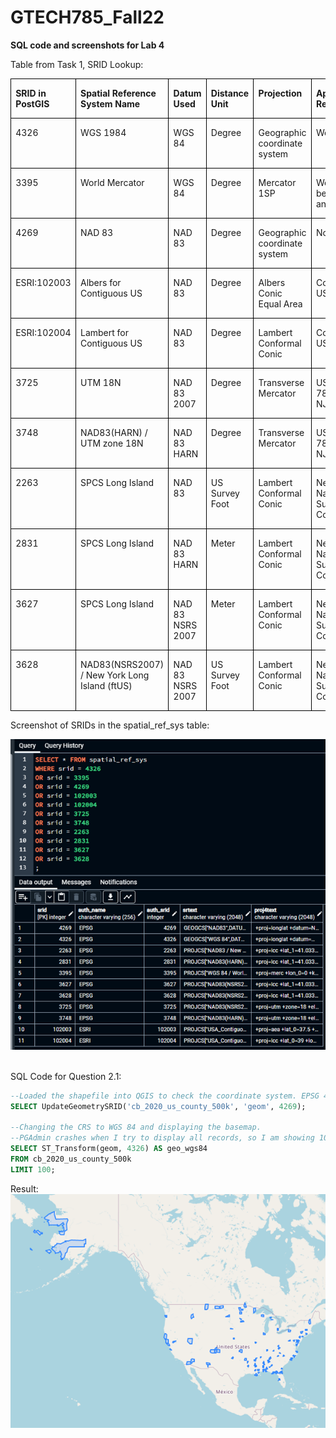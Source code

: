 # GTECH785_Fall22

<b>SQL code and screenshots for Lab 4 </b><br>

Table from Task 1, SRID Lookup:<br>

<table>
 <tr style='mso-yfti-irow:0;mso-yfti-firstrow:yes;height:26.95pt'>
  <td width=105 valign=top style='width:78.65pt;border:solid windowtext 1.0pt;
  mso-border-alt:solid windowtext .5pt;padding:0in 5.4pt 0in 5.4pt;height:26.95pt'>
  <p class=MsoNormal><b style='mso-bidi-font-weight:normal'><span
  style='mso-fareast-language:ZH-TW'>SRID in <span class=SpellE>PostGIS</span><i
  style='mso-bidi-font-style:normal'><o:p></o:p></i></span></b></p>
  </td>
  <td width=148 valign=top style='width:110.85pt;border:solid windowtext 1.0pt;
  border-left:none;mso-border-left-alt:solid windowtext .5pt;mso-border-alt:
  solid windowtext .5pt;padding:0in 5.4pt 0in 5.4pt;height:26.95pt'>
  <p class=MsoNormal><b style='mso-bidi-font-weight:normal'><span
  style='mso-fareast-language:ZH-TW'>Spatial Reference System Name<o:p></o:p></span></b></p>
  </td>
  <td width=74 valign=top style='width:55.3pt;border:solid windowtext 1.0pt;
  border-left:none;mso-border-left-alt:solid windowtext .5pt;mso-border-alt:
  solid windowtext .5pt;padding:0in 5.4pt 0in 5.4pt;height:26.95pt'>
  <p class=MsoNormal><b style='mso-bidi-font-weight:normal'><span
  style='mso-fareast-language:ZH-TW'>Datum Used<o:p></o:p></span></b></p>
  </td>
  <td width=77 valign=top style='width:58.0pt;border:solid windowtext 1.0pt;
  border-left:none;mso-border-left-alt:solid windowtext .5pt;mso-border-alt:
  solid windowtext .5pt;padding:0in 5.4pt 0in 5.4pt;height:26.95pt'>
  <p class=MsoNormal><b style='mso-bidi-font-weight:normal'><span
  style='mso-fareast-language:ZH-TW'>Distance Unit<o:p></o:p></span></b></p>
  </td>
  <td width=92 valign=top style='width:69.1pt;border:solid windowtext 1.0pt;
  border-left:none;mso-border-left-alt:solid windowtext .5pt;mso-border-alt:
  solid windowtext .5pt;padding:0in 5.4pt 0in 5.4pt;height:26.95pt'>
  <p class=MsoNormal><b style='mso-bidi-font-weight:normal'><span
  style='mso-fareast-language:ZH-TW'>Projection <o:p></o:p></span></b></p>
  </td>
  <td width=127 valign=top style='width:95.6pt;border:solid windowtext 1.0pt;
  border-left:none;mso-border-left-alt:solid windowtext .5pt;mso-border-alt:
  solid windowtext .5pt;padding:0in 5.4pt 0in 5.4pt;height:26.95pt'>
  <p class=MsoNormal><b style='mso-bidi-font-weight:normal'><span
  style='mso-fareast-language:ZH-TW'>Applicable Regions/Areas<o:p></o:p></span></b></p>
  </td>
 </tr>
 <tr style='mso-yfti-irow:1'>
  <td width=105 valign=top style='width:78.65pt;border:solid windowtext 1.0pt;
  border-top:none;mso-border-top-alt:solid windowtext .5pt;mso-border-alt:solid windowtext .5pt;
  padding:0in 5.4pt 0in 5.4pt'>
  <p class=MsoNormal><span style='mso-fareast-language:ZH-TW'>4326<o:p></o:p></span></p>
  </td>
  <td width=148 valign=top style='width:110.85pt;border-top:none;border-left:
  none;border-bottom:solid windowtext 1.0pt;border-right:solid windowtext 1.0pt;
  mso-border-top-alt:solid windowtext .5pt;mso-border-left-alt:solid windowtext .5pt;
  mso-border-alt:solid windowtext .5pt;padding:0in 5.4pt 0in 5.4pt'>
  <p class=MsoNormal><span style='mso-fareast-language:ZH-TW'>WGS 1984<o:p></o:p></span></p>
  </td>
  <td width=74 valign=top style='width:55.3pt;border-top:none;border-left:none;
  border-bottom:solid windowtext 1.0pt;border-right:solid windowtext 1.0pt;
  mso-border-top-alt:solid windowtext .5pt;mso-border-left-alt:solid windowtext .5pt;
  mso-border-alt:solid windowtext .5pt;padding:0in 5.4pt 0in 5.4pt'>
  <p class=MsoNormal><span style='mso-fareast-language:ZH-TW'>WGS 84<o:p></o:p></span></p>
  </td>
  <td width=77 valign=top style='width:58.0pt;border-top:none;border-left:none;
  border-bottom:solid windowtext 1.0pt;border-right:solid windowtext 1.0pt;
  mso-border-top-alt:solid windowtext .5pt;mso-border-left-alt:solid windowtext .5pt;
  mso-border-alt:solid windowtext .5pt;padding:0in 5.4pt 0in 5.4pt'>
  <p class=MsoNormal><span style='mso-fareast-language:ZH-TW'>Degree<o:p></o:p></span></p>
  </td>
  <td width=92 valign=top style='width:69.1pt;border-top:none;border-left:none;
  border-bottom:solid windowtext 1.0pt;border-right:solid windowtext 1.0pt;
  mso-border-top-alt:solid windowtext .5pt;mso-border-left-alt:solid windowtext .5pt;
  mso-border-alt:solid windowtext .5pt;padding:0in 5.4pt 0in 5.4pt'>
  <p class=MsoNormal><span style='mso-fareast-language:ZH-TW'>Geographic
  coordinate system<o:p></o:p></span></p>
  </td>
  <td width=127 valign=top style='width:95.6pt;border-top:none;border-left:
  none;border-bottom:solid windowtext 1.0pt;border-right:solid windowtext 1.0pt;
  mso-border-top-alt:solid windowtext .5pt;mso-border-left-alt:solid windowtext .5pt;
  mso-border-alt:solid windowtext .5pt;padding:0in 5.4pt 0in 5.4pt'>
  <p class=MsoNormal><span style='mso-fareast-language:ZH-TW'>World<o:p></o:p></span></p>
  </td>
 </tr>
 <tr style='mso-yfti-irow:2'>
  <td width=105 valign=top style='width:78.65pt;border:solid windowtext 1.0pt;
  border-top:none;mso-border-top-alt:solid windowtext .5pt;mso-border-alt:solid windowtext .5pt;
  padding:0in 5.4pt 0in 5.4pt'>
  <p class=MsoNormal><span style='mso-fareast-language:ZH-TW'>3395<o:p></o:p></span></p>
  </td>
  <td width=148 valign=top style='width:110.85pt;border-top:none;border-left:
  none;border-bottom:solid windowtext 1.0pt;border-right:solid windowtext 1.0pt;
  mso-border-top-alt:solid windowtext .5pt;mso-border-left-alt:solid windowtext .5pt;
  mso-border-alt:solid windowtext .5pt;padding:0in 5.4pt 0in 5.4pt'>
  <p class=MsoNormal><span style='mso-fareast-language:ZH-TW'>World Mercator<o:p></o:p></span></p>
  </td>
  <td width=74 valign=top style='width:55.3pt;border-top:none;border-left:none;
  border-bottom:solid windowtext 1.0pt;border-right:solid windowtext 1.0pt;
  mso-border-top-alt:solid windowtext .5pt;mso-border-left-alt:solid windowtext .5pt;
  mso-border-alt:solid windowtext .5pt;padding:0in 5.4pt 0in 5.4pt'>
  <p class=MsoNormal><span style='mso-fareast-language:ZH-TW'>WGS 84<o:p></o:p></span></p>
  </td>
  <td width=77 valign=top style='width:58.0pt;border-top:none;border-left:none;
  border-bottom:solid windowtext 1.0pt;border-right:solid windowtext 1.0pt;
  mso-border-top-alt:solid windowtext .5pt;mso-border-left-alt:solid windowtext .5pt;
  mso-border-alt:solid windowtext .5pt;padding:0in 5.4pt 0in 5.4pt'>
  <p class=MsoNormal><span style='mso-fareast-language:ZH-TW'>Degree<o:p></o:p></span></p>
  </td>
  <td width=92 valign=top style='width:69.1pt;border-top:none;border-left:none;
  border-bottom:solid windowtext 1.0pt;border-right:solid windowtext 1.0pt;
  mso-border-top-alt:solid windowtext .5pt;mso-border-left-alt:solid windowtext .5pt;
  mso-border-alt:solid windowtext .5pt;padding:0in 5.4pt 0in 5.4pt'>
  <p class=MsoNormal><span style='mso-fareast-language:ZH-TW'>Mercator 1SP<o:p></o:p></span></p>
  </td>
  <td width=127 valign=top style='width:95.6pt;border-top:none;border-left:
  none;border-bottom:solid windowtext 1.0pt;border-right:solid windowtext 1.0pt;
  mso-border-top-alt:solid windowtext .5pt;mso-border-left-alt:solid windowtext .5pt;
  mso-border-alt:solid windowtext .5pt;padding:0in 5.4pt 0in 5.4pt'>
  <p class=MsoNormal><span style='mso-fareast-language:ZH-TW'>World - between
  80°S and 84°N<o:p></o:p></span></p>
  </td>
 </tr>
 <tr style='mso-yfti-irow:3'>
  <td width=105 valign=top style='width:78.65pt;border:solid windowtext 1.0pt;
  border-top:none;mso-border-top-alt:solid windowtext .5pt;mso-border-alt:solid windowtext .5pt;
  padding:0in 5.4pt 0in 5.4pt'>
  <p class=MsoNormal><span style='mso-fareast-language:ZH-TW'>4269<o:p></o:p></span></p>
  </td>
  <td width=148 valign=top style='width:110.85pt;border-top:none;border-left:
  none;border-bottom:solid windowtext 1.0pt;border-right:solid windowtext 1.0pt;
  mso-border-top-alt:solid windowtext .5pt;mso-border-left-alt:solid windowtext .5pt;
  mso-border-alt:solid windowtext .5pt;padding:0in 5.4pt 0in 5.4pt'>
  <p class=MsoNormal><span style='mso-fareast-language:ZH-TW'>NAD 83<o:p></o:p></span></p>
  </td>
  <td width=74 valign=top style='width:55.3pt;border-top:none;border-left:none;
  border-bottom:solid windowtext 1.0pt;border-right:solid windowtext 1.0pt;
  mso-border-top-alt:solid windowtext .5pt;mso-border-left-alt:solid windowtext .5pt;
  mso-border-alt:solid windowtext .5pt;padding:0in 5.4pt 0in 5.4pt'>
  <p class=MsoNormal><span style='mso-fareast-language:ZH-TW'>NAD 83<o:p></o:p></span></p>
  </td>
  <td width=77 valign=top style='width:58.0pt;border-top:none;border-left:none;
  border-bottom:solid windowtext 1.0pt;border-right:solid windowtext 1.0pt;
  mso-border-top-alt:solid windowtext .5pt;mso-border-left-alt:solid windowtext .5pt;
  mso-border-alt:solid windowtext .5pt;padding:0in 5.4pt 0in 5.4pt'>
  <p class=MsoNormal><span style='mso-fareast-language:ZH-TW'>Degree<o:p></o:p></span></p>
  </td>
  <td width=92 valign=top style='width:69.1pt;border-top:none;border-left:none;
  border-bottom:solid windowtext 1.0pt;border-right:solid windowtext 1.0pt;
  mso-border-top-alt:solid windowtext .5pt;mso-border-left-alt:solid windowtext .5pt;
  mso-border-alt:solid windowtext .5pt;padding:0in 5.4pt 0in 5.4pt'>
  <p class=MsoNormal><span style='mso-fareast-language:ZH-TW'>Geographic
  coordinate system<o:p></o:p></span></p>
  </td>
  <td width=127 valign=top style='width:95.6pt;border-top:none;border-left:
  none;border-bottom:solid windowtext 1.0pt;border-right:solid windowtext 1.0pt;
  mso-border-top-alt:solid windowtext .5pt;mso-border-left-alt:solid windowtext .5pt;
  mso-border-alt:solid windowtext .5pt;padding:0in 5.4pt 0in 5.4pt'>
  <p class=MsoNormal><span style='mso-fareast-language:ZH-TW'>North America<o:p></o:p></span></p>
  </td>
 </tr>
 <tr style='mso-yfti-irow:4'>
  <td width=105 valign=top style='width:78.65pt;border:solid windowtext 1.0pt;
  border-top:none;mso-border-top-alt:solid windowtext .5pt;mso-border-alt:solid windowtext .5pt;
  padding:0in 5.4pt 0in 5.4pt'>
  <p class=MsoNormal><span style='mso-fareast-language:ZH-TW'>ESRI:102003<o:p></o:p></span></p>
  </td>
  <td width=148 valign=top style='width:110.85pt;border-top:none;border-left:
  none;border-bottom:solid windowtext 1.0pt;border-right:solid windowtext 1.0pt;
  mso-border-top-alt:solid windowtext .5pt;mso-border-left-alt:solid windowtext .5pt;
  mso-border-alt:solid windowtext .5pt;padding:0in 5.4pt 0in 5.4pt'>
  <p class=MsoNormal><span style='mso-fareast-language:ZH-TW'>Albers for
  Contiguous US <o:p></o:p></span></p>
  </td>
  <td width=74 valign=top style='width:55.3pt;border-top:none;border-left:none;
  border-bottom:solid windowtext 1.0pt;border-right:solid windowtext 1.0pt;
  mso-border-top-alt:solid windowtext .5pt;mso-border-left-alt:solid windowtext .5pt;
  mso-border-alt:solid windowtext .5pt;padding:0in 5.4pt 0in 5.4pt'>
  <p class=MsoNormal><span style='mso-fareast-language:ZH-TW'>NAD 83<o:p></o:p></span></p>
  </td>
  <td width=77 valign=top style='width:58.0pt;border-top:none;border-left:none;
  border-bottom:solid windowtext 1.0pt;border-right:solid windowtext 1.0pt;
  mso-border-top-alt:solid windowtext .5pt;mso-border-left-alt:solid windowtext .5pt;
  mso-border-alt:solid windowtext .5pt;padding:0in 5.4pt 0in 5.4pt'>
  <p class=MsoNormal><span style='mso-fareast-language:ZH-TW'>Degree<o:p></o:p></span></p>
  </td>
  <td width=92 valign=top style='width:69.1pt;border-top:none;border-left:none;
  border-bottom:solid windowtext 1.0pt;border-right:solid windowtext 1.0pt;
  mso-border-top-alt:solid windowtext .5pt;mso-border-left-alt:solid windowtext .5pt;
  mso-border-alt:solid windowtext .5pt;padding:0in 5.4pt 0in 5.4pt'>
  <p class=MsoNormal><span style='mso-fareast-language:ZH-TW'>Albers Conic
  Equal Area<o:p></o:p></span></p>
  </td>
  <td width=127 valign=top style='width:95.6pt;border-top:none;border-left:
  none;border-bottom:solid windowtext 1.0pt;border-right:solid windowtext 1.0pt;
  mso-border-top-alt:solid windowtext .5pt;mso-border-left-alt:solid windowtext .5pt;
  mso-border-alt:solid windowtext .5pt;padding:0in 5.4pt 0in 5.4pt'>
  <p class=MsoNormal><span style='mso-fareast-language:ZH-TW'>Contiguous USA<o:p></o:p></span></p>
  </td>
 </tr>
 <tr style='mso-yfti-irow:5'>
  <td width=105 valign=top style='width:78.65pt;border:solid windowtext 1.0pt;
  border-top:none;mso-border-top-alt:solid windowtext .5pt;mso-border-alt:solid windowtext .5pt;
  padding:0in 5.4pt 0in 5.4pt'>
  <p class=MsoNormal><span style='mso-fareast-language:ZH-TW'>ESRI:102004<o:p></o:p></span></p>
  </td>
  <td width=148 valign=top style='width:110.85pt;border-top:none;border-left:
  none;border-bottom:solid windowtext 1.0pt;border-right:solid windowtext 1.0pt;
  mso-border-top-alt:solid windowtext .5pt;mso-border-left-alt:solid windowtext .5pt;
  mso-border-alt:solid windowtext .5pt;padding:0in 5.4pt 0in 5.4pt'>
  <p class=MsoNormal><span style='mso-fareast-language:ZH-TW'>Lambert for
  Contiguous US <o:p></o:p></span></p>
  </td>
  <td width=74 valign=top style='width:55.3pt;border-top:none;border-left:none;
  border-bottom:solid windowtext 1.0pt;border-right:solid windowtext 1.0pt;
  mso-border-top-alt:solid windowtext .5pt;mso-border-left-alt:solid windowtext .5pt;
  mso-border-alt:solid windowtext .5pt;padding:0in 5.4pt 0in 5.4pt'>
  <p class=MsoNormal><span style='mso-fareast-language:ZH-TW'>NAD 83<o:p></o:p></span></p>
  </td>
  <td width=77 valign=top style='width:58.0pt;border-top:none;border-left:none;
  border-bottom:solid windowtext 1.0pt;border-right:solid windowtext 1.0pt;
  mso-border-top-alt:solid windowtext .5pt;mso-border-left-alt:solid windowtext .5pt;
  mso-border-alt:solid windowtext .5pt;padding:0in 5.4pt 0in 5.4pt'>
  <p class=MsoNormal><span style='mso-fareast-language:ZH-TW'>Degree<o:p></o:p></span></p>
  </td>
  <td width=92 valign=top style='width:69.1pt;border-top:none;border-left:none;
  border-bottom:solid windowtext 1.0pt;border-right:solid windowtext 1.0pt;
  mso-border-top-alt:solid windowtext .5pt;mso-border-left-alt:solid windowtext .5pt;
  mso-border-alt:solid windowtext .5pt;padding:0in 5.4pt 0in 5.4pt'>
  <p class=MsoNormal><span style='mso-fareast-language:ZH-TW'>Lambert Conformal
  Conic<o:p></o:p></span></p>
  </td>
  <td width=127 valign=top style='width:95.6pt;border-top:none;border-left:
  none;border-bottom:solid windowtext 1.0pt;border-right:solid windowtext 1.0pt;
  mso-border-top-alt:solid windowtext .5pt;mso-border-left-alt:solid windowtext .5pt;
  mso-border-alt:solid windowtext .5pt;padding:0in 5.4pt 0in 5.4pt'>
  <p class=MsoNormal><span style='mso-fareast-language:ZH-TW'>Contiguous USA<o:p></o:p></span></p>
  </td>
 </tr>
 <tr style='mso-yfti-irow:6'>
  <td width=105 valign=top style='width:78.65pt;border:solid windowtext 1.0pt;
  border-top:none;mso-border-top-alt:solid windowtext .5pt;mso-border-alt:solid windowtext .5pt;
  padding:0in 5.4pt 0in 5.4pt'>
  <p class=MsoNormal><span style='mso-fareast-language:ZH-TW'>3725 <o:p></o:p></span></p>
  </td>
  <td width=148 valign=top style='width:110.85pt;border-top:none;border-left:
  none;border-bottom:solid windowtext 1.0pt;border-right:solid windowtext 1.0pt;
  mso-border-top-alt:solid windowtext .5pt;mso-border-left-alt:solid windowtext .5pt;
  mso-border-alt:solid windowtext .5pt;padding:0in 5.4pt 0in 5.4pt'>
  <p class=MsoNormal><span style='mso-fareast-language:ZH-TW'>UTM 18N <o:p></o:p></span></p>
  </td>
  <td width=74 valign=top style='width:55.3pt;border-top:none;border-left:none;
  border-bottom:solid windowtext 1.0pt;border-right:solid windowtext 1.0pt;
  mso-border-top-alt:solid windowtext .5pt;mso-border-left-alt:solid windowtext .5pt;
  mso-border-alt:solid windowtext .5pt;padding:0in 5.4pt 0in 5.4pt'>
  <p class=MsoNormal><span style='mso-fareast-language:ZH-TW'>NAD 83 2007<o:p></o:p></span></p>
  </td>
  <td width=77 valign=top style='width:58.0pt;border-top:none;border-left:none;
  border-bottom:solid windowtext 1.0pt;border-right:solid windowtext 1.0pt;
  mso-border-top-alt:solid windowtext .5pt;mso-border-left-alt:solid windowtext .5pt;
  mso-border-alt:solid windowtext .5pt;padding:0in 5.4pt 0in 5.4pt'>
  <p class=MsoNormal><span style='mso-fareast-language:ZH-TW'>Degree<o:p></o:p></span></p>
  </td>
  <td width=92 valign=top style='width:69.1pt;border-top:none;border-left:none;
  border-bottom:solid windowtext 1.0pt;border-right:solid windowtext 1.0pt;
  mso-border-top-alt:solid windowtext .5pt;mso-border-left-alt:solid windowtext .5pt;
  mso-border-alt:solid windowtext .5pt;padding:0in 5.4pt 0in 5.4pt'>
  <p class=MsoNormal><span style='mso-fareast-language:ZH-TW'>Transverse
  Mercator<o:p></o:p></span></p>
  </td>
  <td width=127 valign=top style='width:95.6pt;border-top:none;border-left:
  none;border-bottom:solid windowtext 1.0pt;border-right:solid windowtext 1.0pt;
  mso-border-top-alt:solid windowtext .5pt;mso-border-left-alt:solid windowtext .5pt;
  mso-border-alt:solid windowtext .5pt;padding:0in 5.4pt 0in 5.4pt'>
  <p class=MsoNormal><span style='mso-fareast-language:ZH-TW'>USA, 72W to 78W.
  NY, PA, NJ, CT<o:p></o:p></span></p>
  </td>
 </tr>
 <tr style='mso-yfti-irow:7'>
  <td width=105 valign=top style='width:78.65pt;border:solid windowtext 1.0pt;
  border-top:none;mso-border-top-alt:solid windowtext .5pt;mso-border-alt:solid windowtext .5pt;
  padding:0in 5.4pt 0in 5.4pt'>
  <p class=MsoNormal><span style='mso-fareast-language:ZH-TW'>3748<o:p></o:p></span></p>
  </td>
  <td width=148 valign=top style='width:110.85pt;border-top:none;border-left:
  none;border-bottom:solid windowtext 1.0pt;border-right:solid windowtext 1.0pt;
  mso-border-top-alt:solid windowtext .5pt;mso-border-left-alt:solid windowtext .5pt;
  mso-border-alt:solid windowtext .5pt;padding:0in 5.4pt 0in 5.4pt'>
  <p class=MsoNormal><span style='mso-fareast-language:ZH-TW'>NAD83(HARN) / UTM
  zone 18N<o:p></o:p></span></p>
  </td>
  <td width=74 valign=top style='width:55.3pt;border-top:none;border-left:none;
  border-bottom:solid windowtext 1.0pt;border-right:solid windowtext 1.0pt;
  mso-border-top-alt:solid windowtext .5pt;mso-border-left-alt:solid windowtext .5pt;
  mso-border-alt:solid windowtext .5pt;padding:0in 5.4pt 0in 5.4pt'>
  <p class=MsoNormal><span style='mso-fareast-language:ZH-TW'>NAD 83 HARN<o:p></o:p></span></p>
  </td>
  <td width=77 valign=top style='width:58.0pt;border-top:none;border-left:none;
  border-bottom:solid windowtext 1.0pt;border-right:solid windowtext 1.0pt;
  mso-border-top-alt:solid windowtext .5pt;mso-border-left-alt:solid windowtext .5pt;
  mso-border-alt:solid windowtext .5pt;padding:0in 5.4pt 0in 5.4pt'>
  <p class=MsoNormal><span style='mso-fareast-language:ZH-TW'>Degree<o:p></o:p></span></p>
  </td>
  <td width=92 valign=top style='width:69.1pt;border-top:none;border-left:none;
  border-bottom:solid windowtext 1.0pt;border-right:solid windowtext 1.0pt;
  mso-border-top-alt:solid windowtext .5pt;mso-border-left-alt:solid windowtext .5pt;
  mso-border-alt:solid windowtext .5pt;padding:0in 5.4pt 0in 5.4pt'>
  <p class=MsoNormal><span style='mso-fareast-language:ZH-TW'>Transverse
  Mercator<o:p></o:p></span></p>
  </td>
  <td width=127 valign=top style='width:95.6pt;border-top:none;border-left:
  none;border-bottom:solid windowtext 1.0pt;border-right:solid windowtext 1.0pt;
  mso-border-top-alt:solid windowtext .5pt;mso-border-left-alt:solid windowtext .5pt;
  mso-border-alt:solid windowtext .5pt;padding:0in 5.4pt 0in 5.4pt'>
  <p class=MsoNormal><span style='mso-fareast-language:ZH-TW'>USA, 72W to 78W.
  NY, PA, NJ, CT<o:p></o:p></span></p>
  </td>
 </tr>
 <tr style='mso-yfti-irow:8'>
  <td width=105 valign=top style='width:78.65pt;border:solid windowtext 1.0pt;
  border-top:none;mso-border-top-alt:solid windowtext .5pt;mso-border-alt:solid windowtext .5pt;
  padding:0in 5.4pt 0in 5.4pt'>
  <p class=MsoNormal><span style='mso-fareast-language:ZH-TW'>2263<o:p></o:p></span></p>
  </td>
  <td width=148 valign=top style='width:110.85pt;border-top:none;border-left:
  none;border-bottom:solid windowtext 1.0pt;border-right:solid windowtext 1.0pt;
  mso-border-top-alt:solid windowtext .5pt;mso-border-left-alt:solid windowtext .5pt;
  mso-border-alt:solid windowtext .5pt;padding:0in 5.4pt 0in 5.4pt'>
  <p class=MsoNormal><span style='mso-fareast-language:ZH-TW'>SPCS Long Island<o:p></o:p></span></p>
  </td>
  <td width=74 valign=top style='width:55.3pt;border-top:none;border-left:none;
  border-bottom:solid windowtext 1.0pt;border-right:solid windowtext 1.0pt;
  mso-border-top-alt:solid windowtext .5pt;mso-border-left-alt:solid windowtext .5pt;
  mso-border-alt:solid windowtext .5pt;padding:0in 5.4pt 0in 5.4pt'>
  <p class=MsoNormal><span style='mso-fareast-language:ZH-TW'>NAD 83<o:p></o:p></span></p>
  </td>
  <td width=77 valign=top style='width:58.0pt;border-top:none;border-left:none;
  border-bottom:solid windowtext 1.0pt;border-right:solid windowtext 1.0pt;
  mso-border-top-alt:solid windowtext .5pt;mso-border-left-alt:solid windowtext .5pt;
  mso-border-alt:solid windowtext .5pt;padding:0in 5.4pt 0in 5.4pt'>
  <p class=MsoNormal><span style='mso-fareast-language:ZH-TW'>US Survey Foot<o:p></o:p></span></p>
  </td>
  <td width=92 valign=top style='width:69.1pt;border-top:none;border-left:none;
  border-bottom:solid windowtext 1.0pt;border-right:solid windowtext 1.0pt;
  mso-border-top-alt:solid windowtext .5pt;mso-border-left-alt:solid windowtext .5pt;
  mso-border-alt:solid windowtext .5pt;padding:0in 5.4pt 0in 5.4pt'>
  <p class=MsoNormal><span style='mso-fareast-language:ZH-TW'>Lambert Conformal
  Conic<o:p></o:p></span></p>
  </td>
  <td width=127 valign=top style='width:95.6pt;border-top:none;border-left:
  none;border-bottom:solid windowtext 1.0pt;border-right:solid windowtext 1.0pt;
  mso-border-top-alt:solid windowtext .5pt;mso-border-left-alt:solid windowtext .5pt;
  mso-border-alt:solid windowtext .5pt;padding:0in 5.4pt 0in 5.4pt'>
  <p class=MsoNormal><span style='mso-fareast-language:ZH-TW'>New York City, <span
  class=GramE>Nassau</span> and Suffolk Counties<o:p></o:p></span></p>
  </td>
 </tr>
 <tr style='mso-yfti-irow:9'>
  <td width=105 valign=top style='width:78.65pt;border:solid windowtext 1.0pt;
  border-top:none;mso-border-top-alt:solid windowtext .5pt;mso-border-alt:solid windowtext .5pt;
  padding:0in 5.4pt 0in 5.4pt'>
  <p class=MsoNormal><span style='mso-fareast-language:ZH-TW'>2831<o:p></o:p></span></p>
  </td>
  <td width=148 valign=top style='width:110.85pt;border-top:none;border-left:
  none;border-bottom:solid windowtext 1.0pt;border-right:solid windowtext 1.0pt;
  mso-border-top-alt:solid windowtext .5pt;mso-border-left-alt:solid windowtext .5pt;
  mso-border-alt:solid windowtext .5pt;padding:0in 5.4pt 0in 5.4pt'>
  <p class=MsoNormal><span style='mso-fareast-language:ZH-TW'>SPCS Long Island<o:p></o:p></span></p>
  </td>
  <td width=74 valign=top style='width:55.3pt;border-top:none;border-left:none;
  border-bottom:solid windowtext 1.0pt;border-right:solid windowtext 1.0pt;
  mso-border-top-alt:solid windowtext .5pt;mso-border-left-alt:solid windowtext .5pt;
  mso-border-alt:solid windowtext .5pt;padding:0in 5.4pt 0in 5.4pt'>
  <p class=MsoNormal><span style='mso-fareast-language:ZH-TW'>NAD 83 HARN<o:p></o:p></span></p>
  </td>
  <td width=77 valign=top style='width:58.0pt;border-top:none;border-left:none;
  border-bottom:solid windowtext 1.0pt;border-right:solid windowtext 1.0pt;
  mso-border-top-alt:solid windowtext .5pt;mso-border-left-alt:solid windowtext .5pt;
  mso-border-alt:solid windowtext .5pt;padding:0in 5.4pt 0in 5.4pt'>
  <p class=MsoNormal><span style='mso-fareast-language:ZH-TW'>Meter<o:p></o:p></span></p>
  </td>
  <td width=92 valign=top style='width:69.1pt;border-top:none;border-left:none;
  border-bottom:solid windowtext 1.0pt;border-right:solid windowtext 1.0pt;
  mso-border-top-alt:solid windowtext .5pt;mso-border-left-alt:solid windowtext .5pt;
  mso-border-alt:solid windowtext .5pt;padding:0in 5.4pt 0in 5.4pt'>
  <p class=MsoNormal><span style='mso-fareast-language:ZH-TW'>Lambert Conformal
  Conic<o:p></o:p></span></p>
  </td>
  <td width=127 valign=top style='width:95.6pt;border-top:none;border-left:
  none;border-bottom:solid windowtext 1.0pt;border-right:solid windowtext 1.0pt;
  mso-border-top-alt:solid windowtext .5pt;mso-border-left-alt:solid windowtext .5pt;
  mso-border-alt:solid windowtext .5pt;padding:0in 5.4pt 0in 5.4pt'>
  <p class=MsoNormal><span style='mso-fareast-language:ZH-TW'>New York City, <span
  class=GramE>Nassau</span> and Suffolk Counties<o:p></o:p></span></p>
  </td>
 </tr>
 <tr style='mso-yfti-irow:10'>
  <td width=105 valign=top style='width:78.65pt;border:solid windowtext 1.0pt;
  border-top:none;mso-border-top-alt:solid windowtext .5pt;mso-border-alt:solid windowtext .5pt;
  padding:0in 5.4pt 0in 5.4pt'>
  <p class=MsoNormal><span style='mso-fareast-language:ZH-TW'>3627<o:p></o:p></span></p>
  </td>
  <td width=148 valign=top style='width:110.85pt;border-top:none;border-left:
  none;border-bottom:solid windowtext 1.0pt;border-right:solid windowtext 1.0pt;
  mso-border-top-alt:solid windowtext .5pt;mso-border-left-alt:solid windowtext .5pt;
  mso-border-alt:solid windowtext .5pt;padding:0in 5.4pt 0in 5.4pt'>
  <p class=MsoNormal><span style='mso-fareast-language:ZH-TW'>SPCS Long Island<o:p></o:p></span></p>
  </td>
  <td width=74 valign=top style='width:55.3pt;border-top:none;border-left:none;
  border-bottom:solid windowtext 1.0pt;border-right:solid windowtext 1.0pt;
  mso-border-top-alt:solid windowtext .5pt;mso-border-left-alt:solid windowtext .5pt;
  mso-border-alt:solid windowtext .5pt;padding:0in 5.4pt 0in 5.4pt'>
  <p class=MsoNormal><span style='mso-fareast-language:ZH-TW'>NAD 83 NSRS 2007<o:p></o:p></span></p>
  </td>
  <td width=77 valign=top style='width:58.0pt;border-top:none;border-left:none;
  border-bottom:solid windowtext 1.0pt;border-right:solid windowtext 1.0pt;
  mso-border-top-alt:solid windowtext .5pt;mso-border-left-alt:solid windowtext .5pt;
  mso-border-alt:solid windowtext .5pt;padding:0in 5.4pt 0in 5.4pt'>
  <p class=MsoNormal><span style='mso-fareast-language:ZH-TW'>Meter<o:p></o:p></span></p>
  </td>
  <td width=92 valign=top style='width:69.1pt;border-top:none;border-left:none;
  border-bottom:solid windowtext 1.0pt;border-right:solid windowtext 1.0pt;
  mso-border-top-alt:solid windowtext .5pt;mso-border-left-alt:solid windowtext .5pt;
  mso-border-alt:solid windowtext .5pt;padding:0in 5.4pt 0in 5.4pt'>
  <p class=MsoNormal><span style='mso-fareast-language:ZH-TW'>Lambert Conformal
  Conic<o:p></o:p></span></p>
  </td>
  <td width=127 valign=top style='width:95.6pt;border-top:none;border-left:
  none;border-bottom:solid windowtext 1.0pt;border-right:solid windowtext 1.0pt;
  mso-border-top-alt:solid windowtext .5pt;mso-border-left-alt:solid windowtext .5pt;
  mso-border-alt:solid windowtext .5pt;padding:0in 5.4pt 0in 5.4pt'>
  <p class=MsoNormal><span style='mso-fareast-language:ZH-TW'>New York City, <span
  class=GramE>Nassau</span> and Suffolk Counties<o:p></o:p></span></p>
  </td>
 </tr>
 <tr style='mso-yfti-irow:11;mso-yfti-lastrow:yes'>
  <td width=105 valign=top style='width:78.65pt;border:solid windowtext 1.0pt;
  border-top:none;mso-border-top-alt:solid windowtext .5pt;mso-border-alt:solid windowtext .5pt;
  padding:0in 5.4pt 0in 5.4pt'>
  <p class=MsoNormal><span style='mso-fareast-language:ZH-TW'>3628<o:p></o:p></span></p>
  </td>
  <td width=148 valign=top style='width:110.85pt;border-top:none;border-left:
  none;border-bottom:solid windowtext 1.0pt;border-right:solid windowtext 1.0pt;
  mso-border-top-alt:solid windowtext .5pt;mso-border-left-alt:solid windowtext .5pt;
  mso-border-alt:solid windowtext .5pt;padding:0in 5.4pt 0in 5.4pt'>
  <p class=MsoNormal><span style='mso-fareast-language:ZH-TW'>NAD83(NSRS2007) /
  New York Long Island (<span class=SpellE>ftUS</span>)<o:p></o:p></span></p>
  </td>
  <td width=74 valign=top style='width:55.3pt;border-top:none;border-left:none;
  border-bottom:solid windowtext 1.0pt;border-right:solid windowtext 1.0pt;
  mso-border-top-alt:solid windowtext .5pt;mso-border-left-alt:solid windowtext .5pt;
  mso-border-alt:solid windowtext .5pt;padding:0in 5.4pt 0in 5.4pt'>
  <p class=MsoNormal><span style='mso-fareast-language:ZH-TW'>NAD 83 NSRS 2007<o:p></o:p></span></p>
  </td>
  <td width=77 valign=top style='width:58.0pt;border-top:none;border-left:none;
  border-bottom:solid windowtext 1.0pt;border-right:solid windowtext 1.0pt;
  mso-border-top-alt:solid windowtext .5pt;mso-border-left-alt:solid windowtext .5pt;
  mso-border-alt:solid windowtext .5pt;padding:0in 5.4pt 0in 5.4pt'>
  <p class=MsoNormal><span style='mso-fareast-language:ZH-TW'>US Survey Foot<o:p></o:p></span></p>
  </td>
  <td width=92 valign=top style='width:69.1pt;border-top:none;border-left:none;
  border-bottom:solid windowtext 1.0pt;border-right:solid windowtext 1.0pt;
  mso-border-top-alt:solid windowtext .5pt;mso-border-left-alt:solid windowtext .5pt;
  mso-border-alt:solid windowtext .5pt;padding:0in 5.4pt 0in 5.4pt'>
  <p class=MsoNormal><span style='mso-fareast-language:ZH-TW'>Lambert Conformal
  Conic<o:p></o:p></span></p>
  </td>
  <td width=127 valign=top style='width:95.6pt;border-top:none;border-left:
  none;border-bottom:solid windowtext 1.0pt;border-right:solid windowtext 1.0pt;
  mso-border-top-alt:solid windowtext .5pt;mso-border-left-alt:solid windowtext .5pt;
  mso-border-alt:solid windowtext .5pt;padding:0in 5.4pt 0in 5.4pt'>
  <p class=MsoNormal><span style='mso-fareast-language:ZH-TW'>New York City, <span
  class=GramE>Nassau</span> and Suffolk Counties<o:p></o:p></span></p>
  </td>
 </tr>
</table>

Screenshot of SRIDs in the spatial_ref_sys table:<br>

![Lab 4, Task 1 Result](image/L4Q1.png)

<br>SQL Code for Question 2.1: <br>
```sql
--Loaded the shapefile into QGIS to check the coordinate system. EPSG 4269, NAD 83
SELECT UpdateGeometrySRID('cb_2020_us_county_500k', 'geom', 4269);

--Changing the CRS to WGS 84 and displaying the basemap.
--PGAdmin crashes when I try to display all records, so I am showing 100.
SELECT ST_Transform(geom, 4326) AS geo_wgs84
FROM cb_2020_us_county_500k
LIMIT 100;
```
Result:<br>
![Lab 4, Task 1 Result](image/L4Q2_1.png)


